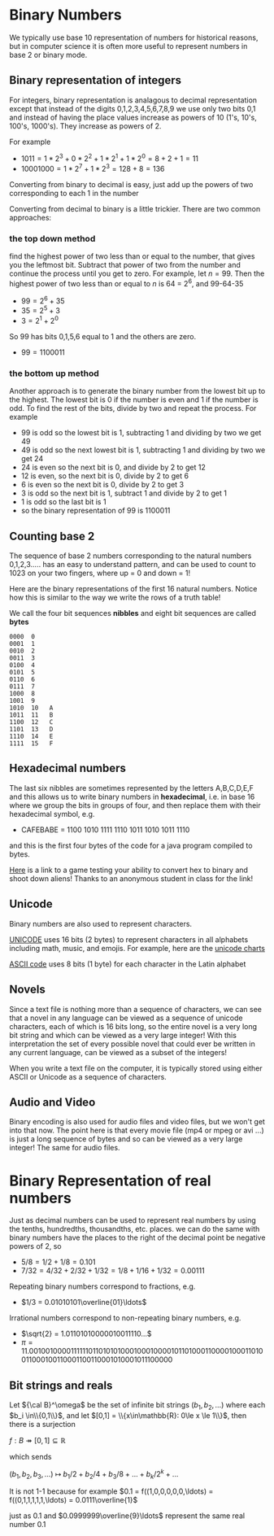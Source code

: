 # Binary Numbers
We typically use base 10 representation of numbers for historical reasons, but in computer science it is often more useful
to represent numbers in base 2 or binary mode.

## Binary representation of integers
For integers, binary representation is analagous to decimal representation except that instead of the digits 0,1,2,3,4,5,6,7,8,9
we use only two bits 0,1  and instead of having the place values increase as powers of 10 (1's, 10's, 100's, 1000's). They increase
as powers of 2.

For example
* $1011 = 1 * 2^3 + 0 * 2^2 + 1 * 2^1 + 1 * 2^0 = 8+2+1 = 11$
* $10001000 = 1 * 2^7 + 1 * 2^3 = 128+8 = 136$

Converting from binary to decimal is easy, just add up the powers of two corresponding to each 1 in the number

Converting from decimal to binary is a little trickier. There are two common approaches:

### the top down method
find the highest power of two less than or equal to the number, that gives you the leftmost bit.
Subtract that power of two from the number and continue the process until you get to zero.
For example, let $n=99$.
Then the highest power of two less than or equal to $n$ is 64 = $2^6$, and 99-64-35
* $99 = 2^6 + 35$
* $35 = 2^5 + 3$
* $3 = 2^1+2^0$

So 99 has bits 0,1,5,6 equal to 1 and the others are zero.
* $99 = 1100011$

### the bottom up method
Another approach is to generate the binary number from the lowest bit up to the highest.
The lowest bit is 0 if the number is even and 1 if the number is odd.
To find the rest of the bits, divide by two and repeat the process.
For example
* $99$ is odd so the lowest bit is 1, subtracting 1 and dividing by two we get 49
* 49 is odd so the next lowest bit is 1, subtracting 1 and dividing by two we get 24
* 24 is even so the next bit is 0, and divide by 2 to get 12
* 12 is even, so the next bit is 0, divide by 2 to get 6
* 6 is even so the next bit is 0, divide by 2 to get 3
* 3 is odd so the next bit is 1, subtract 1 and divide by 2 to get 1
* 1 is odd so the last bit is 1
* so the binary representation of 99 is 1100011

## Counting base 2
The sequence of base 2 numbers corresponding to the natural numbers 0,1,2,3..... has an easy to understand pattern,
and can be used to count to 1023 on your two fingers, where up = 0 and down = 1!

Here are the binary representations of the first 16 natural numbers. Notice how this is similar to the way we
write the rows of a truth table!

We call the four bit sequences **nibbles** and eight bit sequences are called **bytes**
```
0000  0
0001  1
0010  2
0011  3
0100  4
0101  5
0110  6
0111  7
1000  8
1001  9
1010  10   A
1011  11   B
1100  12   C
1101  13   D
1110  14   E
1111  15   F
```

## Hexadecimal numbers
The last six nibbles are sometimes represented by the letters A,B,C,D,E,F
and this allows us to write binary numbers in **hexadecimal**, i.e. in base 16
where we group the bits in groups of four, and then replace them with their hexadecimal symbol,
e.g.

* CAFEBABE = 1100 1010 1111 1110 1011 1010 1011 1110

and this is the first four bytes of the code for a java program compiled to bytes.

[Here](https://flippybitandtheattackofthehexadecimalsfrombase16.com/) is a link to a game testing your ability to
convert hex to binary and shoot down aliens! Thanks to an anonymous student in class for the link!

## Unicode
Binary numbers are also used to represent characters.

[UNICODE](https://home.unicode.org/) uses 16 bits (2 bytes) to represent characters in all alphabets including math, music, and emojis.
For example, here are the [unicode charts](https://www.unicode.org/charts/)

[ASCII code](https://www.unicode.org/charts/PDF/U0000.pdf) uses 8 bits (1 byte) for each character in the Latin alphabet

## Novels
Since a text file is nothing more than a sequence of characters, we can see that a novel in any language can be viewed as a sequence of unicode characters, each of which is 16 bits long, so the entire novel is a very long bit string and which can be viewed as a very large integer! With this interpretation the set of every possible novel that could ever be written in any current language, can be viewed as a subset of the integers!

When you write a text file on the computer, it is typically stored using either ASCII or Unicode as a sequence of characters.

## Audio and Video
Binary encoding is also used for audio files and video files, but we won't get into that now. The point here is that every movie file (mp4 or mpeg or avi ...) is just a long sequence of bytes and so can be viewed as a very large integer! The same for audio files.

# Binary Representation of real numbers
Just as decimal numbers can be used to represent real numbers by using the tenths, hundredths, thousandths, etc. places.
we can do the same with binary numbers have the places to the right of the decimal point be negative powers of 2, so

* $5/8 = 1/2 + 1/8 = 0.101$
* $7/32 = 4/32 + 2/32 + 1/32 = 1/8 + 1/16 + 1/32 = 0.00111$

Repeating binary numbers correspond to fractions, e.g.
* $1/3 = 0.01010101\overline{01}\ldots$

Irrational numbers correspond to non-repeating binary numbers, e.g.

* $\sqrt{2} = 1.01101010000010011110...$
* $\pi = 11.00100 10000 11111 10110 10101 00010 00100 00101 10100 01100 00100 01101 00110 00100 11000 11001 10001 01000 10111 00000$

## Bit strings and reals
Let ${\cal B}^\omega$ be the set of infinite bit strings $(b_1,b_2,\ldots )$ where each $b_i \in\\{0,1\\}$,
and let $[0,1] = \\{x\in\mathbb{R}: 0\le x \le 1\\}$,
then there is a surjection

$f:B \twoheadrightarrow [0,1]\subseteq\mathbb{R}$

which sends

$(b_1,b_2,b_3, \ldots) \ \mapsto\  b_1/2  + b_2/4 + b_3/8 + ... + b_k/2^k + \ldots$

It is not 1-1 because for example
$0.1 = f((1,0,0,0,0,0,\ldots) = f((0,1,1,1,1,1,\ldots) = 0.0111\overline{1}$

just as 0.1 and $0.0999999\overline{9}\ldots$ represent the same real number 0.1



